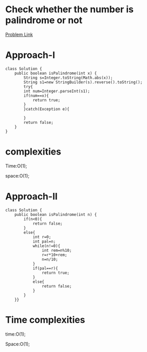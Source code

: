 # Check whether the number is palindrome or not 

[Problem Link](https://leetcode.com/problems/palindrome-number/)

# Approach-I

```
class Solution {
    public boolean isPalindrome(int x) {
        String s=Integer.toString(Math.abs(x));
        String s1=new StringBuilder(s).reverse().toString();
        try{
        int num=Integer.parseInt(s1);
        if(num==x){
            return true;
        }
        }catch(Exception e){
            
        }
        return false;
    }
}
```

# complexities

Time:O(1);

space:O(1);

# Approach-II

```
class Solution {
    public boolean isPalindrome(int n) {
        if(n<0){
            return false;
        }
        else{
            int r=0;
            int pal=n;
            while(n!=0){
                int rem=n%10;
                r=r*10+rem;
                n=n/10;
            }
            if(pal==r){
                return true;
            }
            else{
                return false;
            }
        }
    }}
```

# Time complexities

time:O(1);

Space:O(1);
